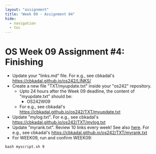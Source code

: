 ```yaml
---
layout: "assignment"
title: "Week 09 - Assignment 04" 
hide:
  - navigation
  - toc
---
```


# OS Week 09 Assignment #4: Finishing

* Update your "links.md" file. For e.g., see cbkadal's <https://cbkadal.github.io/os242/LINKS/>
* Create a new file "TXT/myupdate.txt" inside your "os242" repository.
  * Upto 24 hours after the Week 09 deadline, the content of "myupdate.txt" should be:
    * OS242W09
  * For e.g., see cbkadal's <https://cbkadal.github.io/os242/TXT/myupdate.txt>
* Update "mylog.txt". For e.g., see cbkadal's <https://cbkadal.github.io/os242/TXT/mylog.txt>
* Update "myrank.txt". Review 10 links every week! See also [here](../W02-04).
  For e.g., see cbkadal's <https://cbkadal.github.io/os242/TXT/myrank.txt>
* For WEEK09, run and confirm WEEK09:

```
bash myscript.sh 9

```